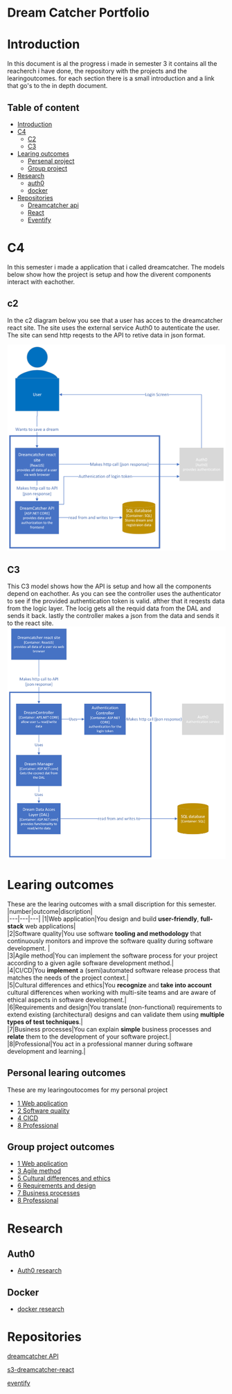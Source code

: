 
# Dream Catcher Portfolio
# Introduction
In this document is al the progress i made in semester 3 it contains all the reacherch i have done, the repository with the projects and the learingoutcomes. for each section there is a small introduction and a link that go's to the in depth document.

## Table of content
- [Introduction](#introduction)
- [C4](#c4)
	- [C2](#c2)
	- [C3](#c3)
- [Learing outcomes](#learing-outcomes)
	- [Persenal project](#personal-learing-outcomes)
	- [Group project](#group-project-outcomes)
- [Research](#research)
	- [auth0](#auth0)
	- [docker](#docker)
- [Repositories](#repositories)
	- [Dreamcatcher api](#repositories)
	- [React](#repositories)
	- [Eventify](#repositories)

# C4
In this semester i made a application that i called dreamcatcher. The models below show how the project is setup and how the diverent components interact with eachother.

## c2
In the c2 diagram below you see that a user has acces to the dreamcatcher react site. The site uses the external service Auth0 to autenticate the user. The site can send http reqests to the API to retive data in json format.

![C2 model](https://github.com/TjerkZ/S3-Dreamcatcher/blob/7d72e6135eed8d9864bb8c081bea2c1d2d5b754e/assets/C2.png)


## C3
This C3 model shows how the API is setup and how all the components depend on eachother. As you can see the controller uses the authenticator to see if the provided authentication token is valid. afther that it reqests data from the logic layer. The locig gets all the requid data from the DAL and sends it back. lastly the controller makes a json from the data and sends it to the react site.
![C3 model](https://github.com/TjerkZ/S3-Dreamcatcher/blob/9206bc2a88d0cbde1c16a488093df0c97034036a/assets/C3.png)

# Learing outcomes
These are the learing outcomes with a small discription for this semester. 
|number|outcome|discription|    
|---|---|---|
|1|Web application|You design and build **user-friendly**, **full-stack** web applications|      
|2|Software quality|You use software **tooling and methodology** that continuously monitors and improve the software quality during software development.   |   
|3|Agile method|You can implement the software process for your project according to a given agile software development method.|   
|4|CI/CD|You **implement** a (semi)automated software release process that matches the needs of the project context.|   
|5|Cultural differences and ethics|You **recognize** and **take into account** cultural differences when working with multi-site teams and are aware of ethical aspects in software development.|   
|6|Requirements and design|You translate (non-functional) requirements to extend existing (architectural) designs and can validate them using **multiple types of test techniques**.|   
|7|Business processes|You can explain **simple** business processes and **relate** them to the development of your software project.|   
|8|Professional|You act in a professional manner during software development and learning.|   


## Personal learing outcomes
These are my learingoutocomes for my personal project
- [1 Web application](https://github.com/TjerkZ/S3-Dreamcatcher/blob/main/Learing%20outcomes/1%20Web%20application.md)
- [2 Software quality](https://github.com/TjerkZ/S3-Dreamcatcher/blob/main/Learing%20outcomes/2%20Software%20quality.md)
- [4 CICD](https://github.com/TjerkZ/S3-Dreamcatcher/blob/main/Learing%20outcomes/4%20CICD.md)
- [8 Professional](https://github.com/TjerkZ/S3-Dreamcatcher/blob/main/Learing%20outcomes/8%20Professional.md)

## Group project outcomes
- [1 Web application](https://github.com/TjerkZ/S3-Dreamcatcher/blob/09a8772e60d5c040f4d7884de39341a8fd3e6254/Learing%20outcomes/1%20Web%20application.md)
- [3 Agile method](https://github.com/TjerkZ/S3-Dreamcatcher/blob/main/Learing%20outcomes/3%20Agile%20method.md)
- [5 Cultural differences and ethics](https://github.com/TjerkZ/S3-Dreamcatcher/blob/main/Learing%20outcomes/5%20Cultural%20differences%20and%20ethics.md)
- [6 Requirements and design](https://github.com/TjerkZ/S3-Dreamcatcher/blob/main/Learing%20outcomes/6%20Requirements%20and%20Design.md)
- [7 Business processes](https://github.com/TjerkZ/S3-Dreamcatcher/blob/main/Learing%20outcomes/7%20Business%20processes.md)
- [8 Professional](https://github.com/TjerkZ/S3-Dreamcatcher/blob/main/Learing%20outcomes/8%20Professional.md)

# Research
## Auth0
- [Auth0 research]()
## Docker
- [docker research]()

# Repositories
[dreamcatcher API]()

[s3-dreamcatcher-react]()

[eventify]()
